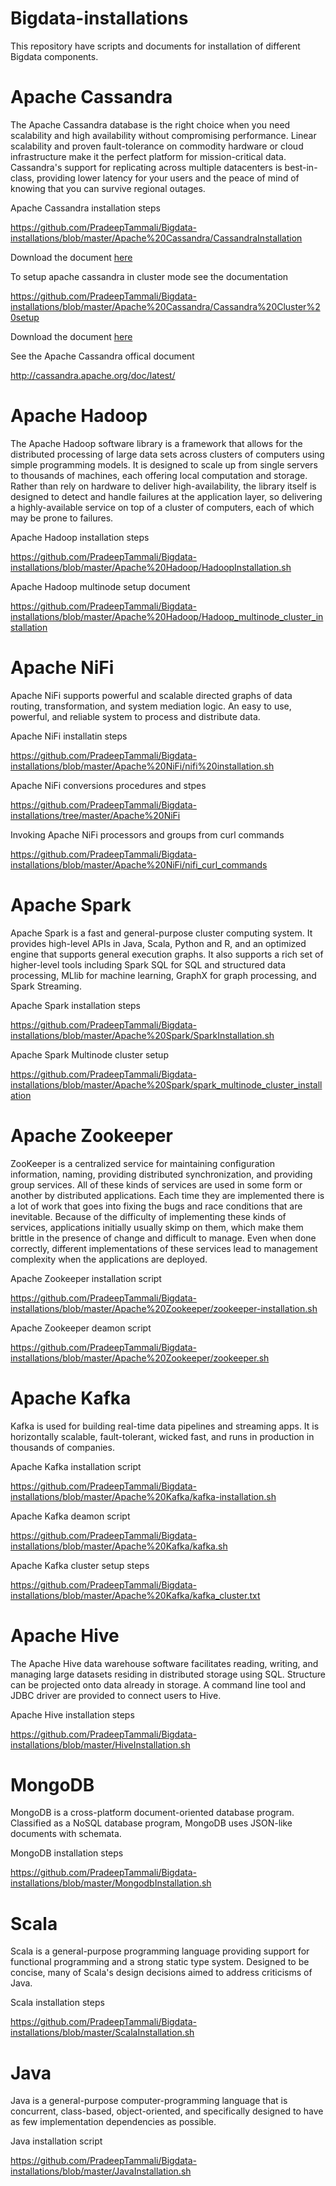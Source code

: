 # Bigdata-installations
This repository have scripts and documents for installation of different Bigdata components.

# Apache Cassandra
The Apache Cassandra database is the right choice when you need scalability and high availability without compromising performance. Linear scalability and proven fault-tolerance on commodity hardware or cloud infrastructure make it the perfect platform for mission-critical data. Cassandra's support for replicating across multiple datacenters is best-in-class, providing lower latency for your users and the peace of mind of knowing that you can survive regional outages.

Apache Cassandra installation steps

https://github.com/PradeepTammali/Bigdata-installations/blob/master/Apache%20Cassandra/CassandraInstallation

Download the document <a href="https://github.com/PradeepTammali/Bigdata-installations/blob/master/Apache%20Cassandra/cassandra%20installation%20.odt?raw=true">here</a>


To setup apache cassandra in cluster mode see the documentation

https://github.com/PradeepTammali/Bigdata-installations/blob/master/Apache%20Cassandra/Cassandra%20Cluster%20setup

Download the document <a href="https://github.com/PradeepTammali/Bigdata-installations/blob/master/Apache%20Cassandra/cassandera%20cluster%20set%20up.odt?raw=true">here</a>


See the Apache Cassandra offical document 

http://cassandra.apache.org/doc/latest/

# Apache Hadoop

The Apache Hadoop software library is a framework that allows for the distributed processing of large data sets across clusters of computers using simple programming models. It is designed to scale up from single servers to thousands of machines, each offering local computation and storage. Rather than rely on hardware to deliver high-availability, the library itself is designed to detect and handle failures at the application layer, so delivering a highly-available service on top of a cluster of computers, each of which may be prone to failures.

Apache Hadoop installation steps

https://github.com/PradeepTammali/Bigdata-installations/blob/master/Apache%20Hadoop/HadoopInstallation.sh


Apache Hadoop multinode setup document 

https://github.com/PradeepTammali/Bigdata-installations/blob/master/Apache%20Hadoop/Hadoop_multinode_cluster_installation


# Apache NiFi

Apache NiFi supports powerful and scalable directed graphs of data routing, transformation, and system mediation logic.
An easy to use, powerful, and reliable system to process and distribute data.

Apache NiFi installatin steps 

https://github.com/PradeepTammali/Bigdata-installations/blob/master/Apache%20NiFi/nifi%20installation.sh

Apache NiFi conversions procedures and stpes 

https://github.com/PradeepTammali/Bigdata-installations/tree/master/Apache%20NiFi

Invoking Apache NiFi processors and groups from curl commands

https://github.com/PradeepTammali/Bigdata-installations/blob/master/Apache%20NiFi/nifi_curl_commands

# Apache Spark
Apache Spark is a fast and general-purpose cluster computing system. It provides high-level APIs in Java, Scala, Python and R, and an optimized engine that supports general execution graphs. It also supports a rich set of higher-level tools including Spark SQL for SQL and structured data processing, MLlib for machine learning, GraphX for graph processing, and Spark Streaming.

Apache Spark installation steps

https://github.com/PradeepTammali/Bigdata-installations/blob/master/Apache%20Spark/SparkInstallation.sh

Apache Spark Multinode cluster setup

https://github.com/PradeepTammali/Bigdata-installations/blob/master/Apache%20Spark/spark_multinode_cluster_installation

# Apache Zookeeper 
ZooKeeper is a centralized service for maintaining configuration information, naming, providing distributed synchronization, and providing group services. All of these kinds of services are used in some form or another by distributed applications. Each time they are implemented there is a lot of work that goes into fixing the bugs and race conditions that are inevitable. Because of the difficulty of implementing these kinds of services, applications initially usually skimp on them, which make them brittle in the presence of change and difficult to manage. Even when done correctly, different implementations of these services lead to management complexity when the applications are deployed.

Apache Zookeeper installation script

https://github.com/PradeepTammali/Bigdata-installations/blob/master/Apache%20Zookeeper/zookeeper-installation.sh

Apache Zookeeper deamon script 

https://github.com/PradeepTammali/Bigdata-installations/blob/master/Apache%20Zookeeper/zookeeper.sh

# Apache Kafka
Kafka is used for building real-time data pipelines and streaming apps. It is horizontally scalable, fault-tolerant, wicked fast, and runs in production in thousands of companies.

Apache Kafka installation script 

https://github.com/PradeepTammali/Bigdata-installations/blob/master/Apache%20Kafka/kafka-installation.sh

Apache Kafka deamon script 

https://github.com/PradeepTammali/Bigdata-installations/blob/master/Apache%20Kafka/kafka.sh

Apache Kafka cluster setup steps 

https://github.com/PradeepTammali/Bigdata-installations/blob/master/Apache%20Kafka/kafka_cluster.txt

# Apache Hive 
The Apache Hive data warehouse software facilitates reading, writing, and managing large datasets residing in distributed storage using SQL. Structure can be projected onto data already in storage. A command line tool and JDBC driver are provided to connect users to Hive.

Apache Hive installation steps 

https://github.com/PradeepTammali/Bigdata-installations/blob/master/HiveInstallation.sh

# MongoDB
MongoDB is a cross-platform document-oriented database program. Classified as a NoSQL database program, MongoDB uses JSON-like documents with schemata. 

MongoDB installation steps 

https://github.com/PradeepTammali/Bigdata-installations/blob/master/MongodbInstallation.sh


# Scala
Scala is a general-purpose programming language providing support for functional programming and a strong static type system. Designed to be concise, many of Scala's design decisions aimed to address criticisms of Java.

Scala installation steps 

https://github.com/PradeepTammali/Bigdata-installations/blob/master/ScalaInstallation.sh

# Java
Java is a general-purpose computer-programming language that is concurrent, class-based, object-oriented, and specifically designed to have as few implementation dependencies as possible.

Java installation script 

https://github.com/PradeepTammali/Bigdata-installations/blob/master/JavaInstallation.sh
